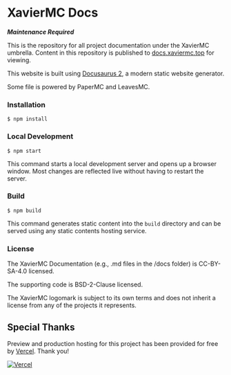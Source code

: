 # XavierMC Docs

***Maintenance Required***

This is the repository for all project documentation under the XavierMC umbrella.
Content in this repository is published to [docs.xaviermc.top](https://docs.xaviermc.top) for viewing.

This website is built using [Docusaurus 2](https://docusaurus.io/), a modern static website generator.

Some file is powered by PaperMC and LeavesMC.

### Installation

```
$ npm install
```

### Local Development

```
$ npm start
```

This command starts a local development server and opens up a browser window. Most changes are reflected live without having to restart the server.

### Build

```
$ npm build
```

This command generates static content into the `build` directory and can be served using any static contents hosting service.

### License

The XavierMC Documentation (e.g., .md files in the /docs folder) is CC-BY-SA-4.0 licensed.

The supporting code is BSD-2-Clause licensed.

The XavierMC logomark is subject to its own terms and does not inherit a license from any of the projects it represents.

## Special Thanks

[vercel]: https://vercel.com?utm_source=leavesmc&utm_campaign=oss

Preview and production hosting for this project has been provided for free by [Vercel]. Thank you!

[![Vercel](https://www.datocms-assets.com/31049/1618983297-powered-by-vercel.svg)][vercel]
